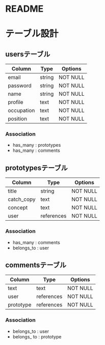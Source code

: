 # README
# テーブル設計

## usersテーブル

| Column     | Type    | Options  |
| ---------- | ------- | -------- |
| email      | string  | NOT NULL |
| password   | string  | NOT NULL |
| name       | string  | NOT NULL |
| profile    | text    | NOT NULL |
| occupation | text    | NOT NULL |
| position   | text    | NOT NULL |

### Association

- has_many : prototypes
- has_many : comments

## prototypesテーブル

| Column     | Type       | Options  |
| ---------- | ---------- | -------- |
| title      | string     | NOT NULL |
| catch_copy | text       | NOT NULL |
| concept    | text       | NOT NULL |
| user       | references | NOT NULL |

### Association

- has_many : comments
- belongs_to : user

## commentsテーブル

| Column    | Type       | Options  |
| --------- | ---------- | -------- |
| text      | text       | NOT NULL |
| user      | references | NOT NULL |
| prototype | references | NOT NULL |

### Association

- belongs_to : user
- belongs_ to : prototype
